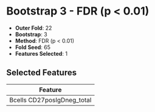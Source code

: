 # Bootstrap 3 - FDR (p < 0.01)

- **Outer Fold**: 22
- **Bootstrap**: 3
- **Method**: FDR (p < 0.01)
- **Fold Seed**: 65
- **Features Selected**: 1

## Selected Features

| Feature |
|---------|
| Bcells CD27posIgDneg_total |
